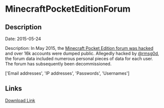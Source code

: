 # MinecraftPocketEditionForum

## Description

Date: 2015-05-24

Description:
In May 2015, the <a href="http://www.databreaches.net/minecraft-pocket-edition-forum-hacked-dumped/" target="_blank" rel="noopener">Minecraft Pocket Edition forum was hacked</a> and over 16k accounts were dumped public. Allegedly hacked by <a href="https://twitter.com/rmsg0d" target="_blank" rel="noopener">@rmsg0d</a>, the forum data included numerous personal pieces of data for each user. The forum has subsequently been decommissioned.


['Email addresses', 'IP addresses', 'Passwords', 'Usernames']

## Links

[Download Link](https://link-to.net/1229997/5.8159789775109605/dynamic/?r=bWluZWNyYWZ0cGVmb3J1bS5uZXQ=)